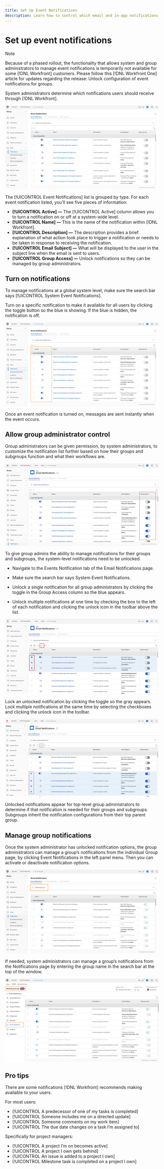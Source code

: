 ```yaml
---
title: Set Up Event Notifications
description: Learn how to control which email and in-app notifications [!DNL Adobe Workfront] users receive by managing event notifications.
---
```


<!---
this has the same content as the system administrator notification setup and mangement section of the email and inapp notificiations learning path
--->

<!---
add URL link in the note at the top of the LP
--->

# Set up event notifications

>[!NOTE]
>
>Because of a phased rollout, the functionality that allows system and group administrators to manage event notifications is temporarily not available for some [!DNL Workfront] customers. Please follow this [!DNL Workfront One] article for updates regarding the release: Unlock configuration of event notifications for groups.

System administrators determine which notifications users should receive through [!DNL Workfront].

![[!UICONTROL Email Notifications] window in the [!UICONTROL Setup] area](assets/admin-fund-notifications-1.png)

The [!UICONTROL Event Notifications] list is grouped by type. For each event notification listed, you’ll see five pieces of information:

* **[!UICONTROL Active] —** The [!UICONTROL Active] column allows you to turn a notification on or off at a system-wide level.
* **[!UICONTROL Name] —** This is the name of the notification within [!DNL Workfront].
* **[!UICONTROL Description] —** The description provides a brief explanation of what action took place to trigger a notification or needs to be taken in response to receiving the notification.
* **[!UICONTROL Email Subject] —** What will be displayed to the user in the subject line when the email is sent to users.
* **[!UICONTROL Group Access] —** Unlock notifications so they can be managed by group administrators. 

## Turn on notifications

To manage notifications at a global system level, make sure the search bar says [!UICONTROL System Event Notifications]. 

Turn on a specific notification to make it available for all users by clicking the toggle button so the blue is showing. If the blue is hidden, the notification is off.

![[!UICONTROL Active] column on [!UICONTROL Email Notifications] page](assets/admin-fund-notifications-2.png)

Once an event notification is turned on, messages are sent instantly when the event occurs.

## Allow group administrator control

Group administrators can be given permission, by system administrators, to customize the notification list further based on how their groups and subgroups function and what their workflows are.

![[!UICONTROL Group Access] column on [!UICONTROL Email Notifications] page](assets/ganotifications_01.png)

To give group admins the ability to manage notifications for their groups and subgroups, the system-level notifications need to be unlocked.

* Navigate to the Events Notification tab of the Email Notifications page. 

* Make sure the search bar says System Event Notifications. 

* Unlock a single notification for all group administrators by clicking the toggle in the Group Access column so the blue appears. 

* Unlock multiple notifications at one time by checking the box to the left of each notification and clicking the unlock icon in the toolbar above the list. 

![[!UICONTROL Group Access] column on [!UICONTROL Email Notifications] page](assets/ganotifications_02.png)

Lock an unlocked notification by clicking the toggle so the gray appears. Lock multiple notifications at the same time by selecting the checkboxes and clicking the unlock icon in the toolbar. 

![[!UICONTROL Group Access] column on [!UICONTROL Email Notifications] page](assets/ganotifications_03.png)

Unlocked notifications appear for top-level group administrators to determine if that notification is needed for their groups and subgroups. Subgroups inherit the notification configurations from their top parent group. ﻿


## Manage group notifications

Once the system administrator has unlocked notification options, the group administrators can manage a group’s notifications from the individual Group page, by clicking Event Notifications in the left panel menu. Then you can activate or deactivate notification options.

![[!UICONTROL Group Access] column on [!UICONTROL Email Notifications] page](assets/managegroupnotifications_01.png)

If needed, system administrators can manage a group’s notifications from the Notifications page by entering the group name in the search bar at the top of the window.

![[!UICONTROL Group Access] column on [!UICONTROL Email Notifications] page](assets/managegroupnotifications_02.png)

## Pro tips

There are some notifications [!DNL Workfront] recommends making available to your users.

For most users:

* [!UICONTROL A predecessor of one of my tasks is completed]
* [!UICONTROL Someone includes me on a directed update]
* [!UICONTROL Someone comments on my work item]
* [!UICONTROL The due date changes on a task I’m assigned to]
 

Specifically for project managers:

* [!UICONTROL A project I’m on becomes active]
* [!UICONTROL A project I own gets behind]
* [!UICONTROL An issue is added to a project I own]
* [!UICONTROL Milestone task is completed on a project I own]

<!---
learn more URLs
--->
